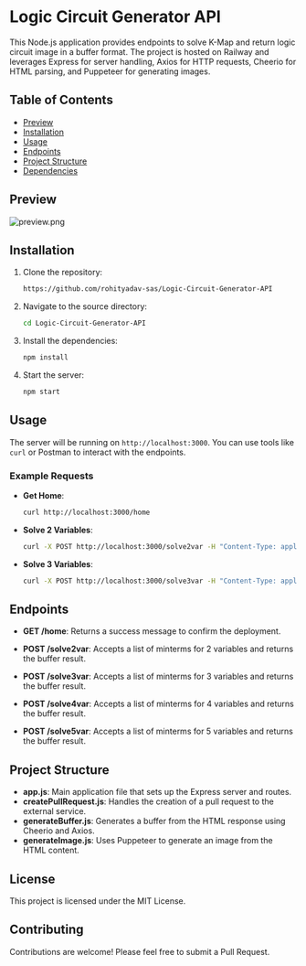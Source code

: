 # Logic Circuit Generator API

This Node.js application provides endpoints to solve K-Map and return logic circuit image in a buffer format. The project is hosted on Railway and leverages Express for server handling, Axios for HTTP requests, Cheerio for HTML parsing, and Puppeteer for generating images.

## Table of Contents

- [Preview](#preview)
- [Installation](#installation)
- [Usage](#usage)
- [Endpoints](#endpoints)
- [Project Structure](#project-structure)
- [Dependencies](#dependencies)

## Preview
![preview.png](./assets/preview.png?raw=true)

## Installation

1. Clone the repository:

    ```bash
    https://github.com/rohityadav-sas/Logic-Circuit-Generator-API

2. Navigate to the source directory:
    ```bash
    cd Logic-Circuit-Generator-API

2. Install the dependencies:
    ```bash
    npm install
    ```

3. Start the server:
    ```bash
    npm start

## Usage

The server will be running on `http://localhost:3000`. You can use tools like `curl` or Postman to interact with the endpoints.

### Example Requests

- **Get Home**:

    ```bash
    curl http://localhost:3000/home
    ```

- **Solve 2 Variables**:

    ```bash
    curl -X POST http://localhost:3000/solve2var -H "Content-Type: application/json" -d '{"minterms":["1","3"]}'
    ```

- **Solve 3 Variables**:

    ```bash
    curl -X POST http://localhost:3000/solve3var -H "Content-Type: application/json" -d '{"minterms":["1","3","5"]}'
    ```

## Endpoints

- **GET /home**: Returns a success message to confirm the deployment.

- **POST /solve2var**: Accepts a list of minterms for 2 variables and returns the buffer result.

- **POST /solve3var**: Accepts a list of minterms for 3 variables and returns the buffer result.

- **POST /solve4var**: Accepts a list of minterms for 4 variables and returns the buffer result.

- **POST /solve5var**: Accepts a list of minterms for 5 variables and returns the buffer result.

## Project Structure

- **app.js**: Main application file that sets up the Express server and routes.
- **createPullRequest.js**: Handles the creation of a pull request to the external service.
- **generateBuffer.js**: Generates a buffer from the HTML response using Cheerio and Axios.
- **generateImage.js**: Uses Puppeteer to generate an image from the HTML content.


## License
This project is licensed under the MIT License.

## Contributing
Contributions are welcome! Please feel free to submit a Pull Request.

